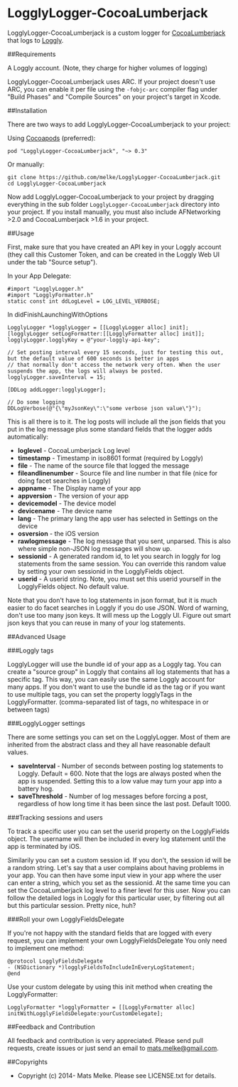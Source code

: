 # LogglyLogger-CocoaLumberjack

LogglyLogger-CocoaLumberjack is a custom logger for [CocoaLumberjack](https://github.com/CocoaLumberjack/CocoaLumberjack) that logs to [Loggly](https://www.loggly.com/).

##Requirements

A Loggly account. (Note, they charge for higher volumes of logging)

LogglyLogger-CocoaLumberjack uses ARC. If your project doesn't use ARC, you can enable it per file using the `-fobjc-arc` compiler flag under "Build Phases" and "Compile Sources" on your project's target in Xcode.

##Installation

There are two ways to add LogglyLogger-CocoaLumberjack to your project:

Using [Cocoapods](cocoapods.org) (preferred):

    pod "LogglyLogger-CocoaLumberjack", "~> 0.3"

Or manually:

    git clone https://github.com/melke/LogglyLogger-CocoaLumberjack.git
    cd LogglyLogger-CocoaLumberjack

Now add LogglyLogger-CocoaLumberjack to your project by dragging everything in the sub folder `LogglyLogger-CocoaLumberjack` directory into your project.
If you install manually, you must also include AFNetworking >2.0 and CocoaLumberjack >1.6 in your project.

##Usage

First, make sure that you have created an API key in your Loggly account (they call this Customer Token, and can be created
in the Loggly Web UI under the tab "Source setup").

In your App Delegate:

    #import "LogglyLogger.h"
    #import "LogglyFormatter.h"
    static const int ddLogLevel = LOG_LEVEL_VERBOSE;

In didFinishLaunchingWithOptions

```objc
LogglyLogger *logglyLogger = [[LogglyLogger alloc] init];
[logglyLogger setLogFormatter:[[LogglyFormatter alloc] init]];
logglyLogger.logglyKey = @"your-loggly-api-key";

// Set posting interval every 15 seconds, just for testing this out, but the default value of 600 seconds is better in apps
// that normally don't access the network very often. When the user suspends the app, the logs will always be posted.
logglyLogger.saveInterval = 15;

[DDLog addLogger:logglyLogger];

// Do some logging
DDLogVerbose(@"{\"myJsonKey\":\"some verbose json value\"}");
```

This is all there is to it. The log posts will include all the json fields that you put in the log message plus some standard fields that the logger adds automatically:

  - **loglevel** - CocoaLumberjack Log level
  - **timestamp** - Timestamp in iso8601 format (required by Loggly)
  - **file** - The name of the source file that logged the message
  - **fileandlinenumber** - Source file and line number in that file (nice for doing facet searches in Loggly)
  - **appname** - The Display name of your app
  - **appversion** - The version of your app
  - **devicemodel** - The device model
  - **devicename** - The device name
  - **lang** - The primary lang the app user has selected in Settings on the device
  - **osversion** - the iOS version
  - **rawlogmessage** - The log message that you sent, unparsed. This is also where simple non-JSON log messages will show up.
  - **sessionid** - A generated random id, to let you search in loggly for log statements from the same session. You can override this random value by setting your own sessionid in the LogglyFields object.
  - **userid** - A userid string. Note, you must set this userid yourself in the LogglyFields object. No default value.

Note that you don't have to log statements in json format, but it is much easier to do facet searches in Loggly if you do use JSON.
Word of warning, don't use too many json keys. It will mess up the Loggly UI. Figure out smart json keys that you can reuse
in many of your log statements.

##Advanced Usage

###Loggly tags

LogglyLogger will use the bundle id of your app as a Loggly tag. You can create a "source group" in Loggly
that contains all log statements that has a specific tag. This way, you can easily use the same Loggly
account for many apps. If you don't want to use the bundle id as the tag or if you want to
use multiple tags, you can set the property logglyTags in the LogglyFormatter.
(comma-separated list of tags, no whitespace in or between tags)

###LogglyLogger settings

There are some settings you can set on the LogglyLogger. Most of them are inherited from the abstract class and
they all have reasonable default values.

  - **saveInterval** - Number of seconds between posting log statements to Loggly. Default = 600. Note that the logs are always posted when the app is suspended. Setting this to a low value may turn your app into a battery hog.
  - **saveThreshold** - Number of log messages before forcing a post, regardless of how long time it has been since the last post. Default 1000.

###Tracking sessions and users

To track a specific user you can set the userid property on the LogglyFields object. The username
will then be included in every log statement until the app is terminated by iOS.

Similarily you can set a custom session id. If you don't, the session id will be a random string.
Let's say that a user complains about having problems in your app. You can then have some input view
in your app where the user can enter a string, which you set as the sessionid. At the same time
you can set the CocoaLumberjack log level to a finer level for this user. Now you can follow
the detailed logs in Loggly for this particular user, by filtering out all but this particular session.
Pretty nice, huh?

###Roll your own LogglyFieldsDelegate

If you're not happy with the standard fields that are logged with every request, you can implement your own LogglyFieldsDelegate
You only need to implement one method:

```objc
@protocol LogglyFieldsDelegate
- (NSDictionary *)logglyFieldsToIncludeInEveryLogStatement;
@end
```

Use your custom delegate by using this init method when creating the LogglyFormatter:
```objc
LogglyFormatter *logglyFormatter = [[LogglyFormatter alloc] initWithLogglyFieldsDelegate:yourCustomDelegate];
```

##Feedback and Contribution

All feedback and contribution is very appreciated. Please send pull requests, create issues
or just send an email to [mats.melke@gmail.com](mailto:mats.melke@gmail.com).

##Copyrights

* Copyright (c) 2014- Mats Melke. Please see LICENSE.txt for details.